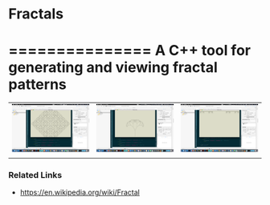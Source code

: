 # Fractals
===============
A C++ tool for generating and viewing fractal patterns
===============

|                                       |                                       |                                       |
|                  :---:                |                   :---:               |                 :---:                 |
| ![img00001.png](/images/img00001.png) | ![img00002.png](/images/img00002.png) | ![img00003.png](/images/img00003.png) |
|                                       |                                       |                                       |

### Related Links
- https://en.wikipedia.org/wiki/Fractal
